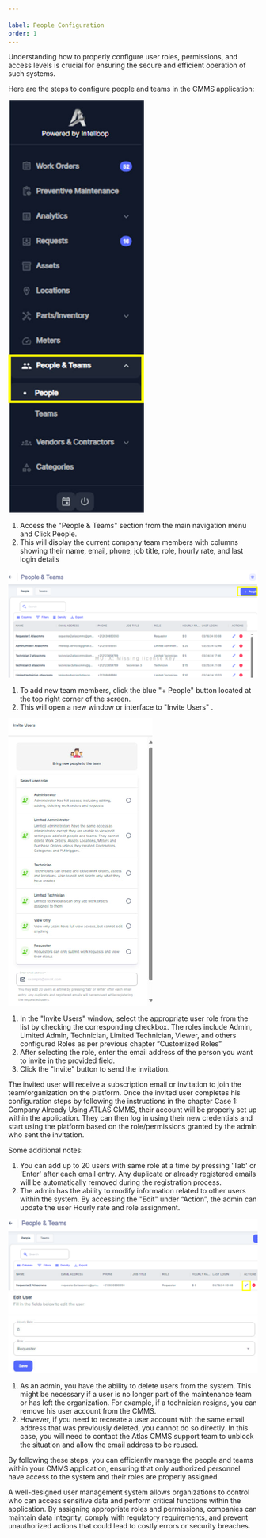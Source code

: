 ```yaml
---

label: People Configuration
order: 1
---
```

Understanding how to properly configure user roles, permissions, and access levels is crucial for ensuring the secure and efficient operation of such systems.

Here are the steps to configure people and teams in the CMMS application:

![](../../static/img/image42.png)

1. Access the "People & Teams" section from the main navigation menu and Click People.
2. This will display the current company team members with columns showing their name, email, phone, job title, role, hourly rate, and last login details

![](../../static/img/image43.png)

1. To add new team members, click the blue "\+ People" button located at the top right corner of the screen.
2. This will open a new window or interface to "Invite Users" .

![](../../static/img/image44.jpeg)

1. In the "Invite Users" window, select the appropriate user role from the list by checking the corresponding checkbox. The roles include Admin, Limited Admin, Technician, Limited Technician, Viewer, and others configured Roles as per previous chapter “Customized Roles”
2. After selecting the role, enter the email address of the person you want to invite in the provided field.
3. Click the "Invite" button to send the invitation.

The invited user will receive a subscription email or invitation to join the team/organization on the platform. Once the invited user completes his configuration steps by following the instructions in the chapter Case 1: Company Already Using ATLAS CMMS, their account will be properly set up within the application. They can then log in using their new credentials and start using the platform based on the role/permissions granted by the admin who sent the invitation.

Some additional notes:

1. You can add up to 20 users with same role at a time by pressing 'Tab' or 'Enter' after each email entry. Any duplicate or already registered emails will be automatically removed during the registration process.
2. The admin has the ability to modify information related to other users within the system. By accessing the "Edit" under “Action”, the admin can update the user Hourly rate and role assignment.

![](../../static/img/image45.png)           ![](../../static/img/image46.png)

1. As an admin, you have the ability to delete users from the system. This might be necessary if a user is no longer part of the maintenance team or has left the organization. For example, if a technician resigns, you can remove his user account from the CMMS.
2. However, if you need to recreate a user account with the same email address that was previously deleted, you cannot do so directly. In this case, you will need to contact the Atlas CMMS support team to unblock the situation and allow the email address to be reused.

By following these steps, you can efficiently manage the people and teams within your CMMS application, ensuring that only authorized personnel have access to the system and their roles are properly assigned.

A well\-designed user management system allows organizations to control who can access sensitive data and perform critical functions within the application. By assigning appropriate roles and permissions, companies can maintain data integrity, comply with regulatory requirements, and prevent unauthorized actions that could lead to costly errors or security breaches.
